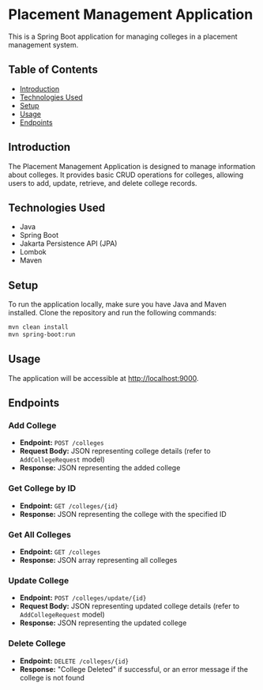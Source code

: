# Placement Management Application

This is a Spring Boot application for managing colleges in a placement management system.

## Table of Contents

- [Introduction](#introduction)
- [Technologies Used](#technologies-used)
- [Setup](#setup)
- [Usage](#usage)
- [Endpoints](#endpoints)

## Introduction

The Placement Management Application is designed to manage information about colleges. It provides basic CRUD operations for colleges, allowing users to add, update, retrieve, and delete college records.

## Technologies Used

- Java
- Spring Boot
- Jakarta Persistence API (JPA)
- Lombok
- Maven

## Setup

To run the application locally, make sure you have Java and Maven installed. Clone the repository and run the following commands:

```bash
mvn clean install
mvn spring-boot:run
```
## Usage

The application will be accessible at [http://localhost:9000](http://localhost:9000).

## Endpoints

### Add College

- **Endpoint:** `POST /colleges`
- **Request Body:** JSON representing college details (refer to `AddCollegeRequest` model)
- **Response:** JSON representing the added college

### Get College by ID

- **Endpoint:** `GET /colleges/{id}`
- **Response:** JSON representing the college with the specified ID

### Get All Colleges

- **Endpoint:** `GET /colleges`
- **Response:** JSON array representing all colleges

### Update College

- **Endpoint:** `POST /colleges/update/{id}`
- **Request Body:** JSON representing updated college details (refer to `AddCollegeRequest` model)
- **Response:** JSON representing the updated college

### Delete College

- **Endpoint:** `DELETE /colleges/{id}`
- **Response:** "College Deleted" if successful, or an error message if the college is not found
